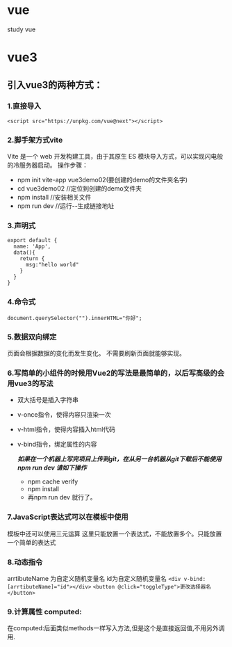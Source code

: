 # vue
study vue

# vue3
## 引入vue3的两种方式：
### 1.直接导入
`<script src="https://unpkg.com/vue@next"></script>`
### 2.脚手架方式vite
Vite 是一个 web 开发构建工具，由于其原生 ES 模块导入方式，可以实现闪电般的冷服务器启动。
操作步骤：
- npm init vite-app vue3demo02(要创建的demo的文件夹名字)
- cd vue3demo02 //定位到创建的demo文件夹
- npm install  //安装相关文件
- npm run dev  //运行--生成链接地址

### 3.声明式
```
export default {
  name: 'App',
  data(){
    return {
      msg:"hello world"
    }
  }
}
```
### 4.命令式
`document.querySelector("").innerHTML="你好";`

### 5.数据双向绑定
页面会根据数据的变化而发生变化。
不需要刷新页面就能够实现。

### 6.写简单的小组件的时候用Vue2的写法是最简单的，以后写高级的会用vue3的写法

- 双大括号是插入字符串
- v-once指令，使得内容只渲染一次
- v-html指令，使得内容插入html代码
- v-bind指令，绑定属性的内容

  ***如果在一个机器上写完项目上传到git，在从另一台机器从git下载后不能使用npm run dev 请如下操作***
  - npm cache verify
  - npm install
  - 再npm run dev 就行了。
### 7.JavaScript表达式可以在模板中使用
 模板中还可以使用三元运算 这里只能放置一个表达式，不能放置多个。只能放置一个简单的表达式

### 8.动态指令
arrtibuteName 为自定义随机变量名 id为自定义随机变量名
`<div v-bind:[arrtibuteName]="id"></div>`
`<button @click="toggleType">更改选择器名</button>`

### 9.计算属性 computed:
在computed:后面类似methods一样写入方法,但是这个是直接返回值,不用另外调用.
